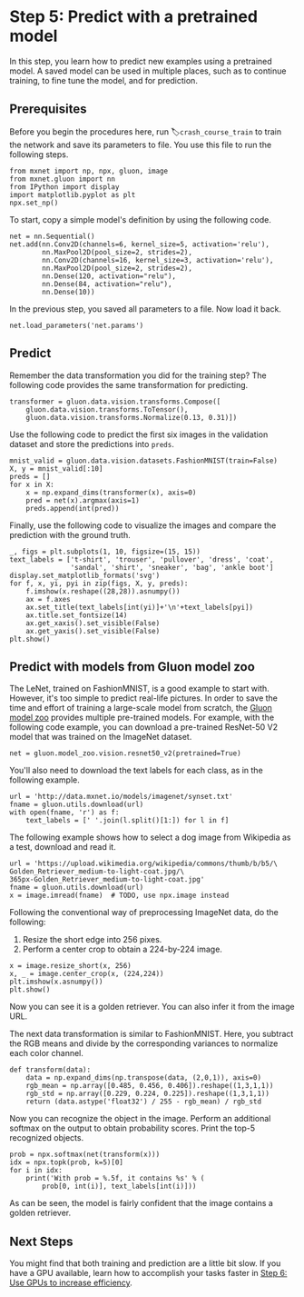 <!--- Licensed to the Apache Software Foundation (ASF) under one -->
<!--- or more contributor license agreements.  See the NOTICE file -->
<!--- distributed with this work for additional information -->
<!--- regarding copyright ownership.  The ASF licenses this file -->
<!--- to you under the Apache License, Version 2.0 (the -->
<!--- "License"); you may not use this file except in compliance -->
<!--- with the License.  You may obtain a copy of the License at -->

<!---   http://www.apache.org/licenses/LICENSE-2.0 -->

<!--- Unless required by applicable law or agreed to in writing, -->
<!--- software distributed under the License is distributed on an -->
<!--- "AS IS" BASIS, WITHOUT WARRANTIES OR CONDITIONS OF ANY -->
<!--- KIND, either express or implied.  See the License for the -->
<!--- specific language governing permissions and limitations -->
<!--- under the License. -->

# Step 5: Predict with a pretrained model

In this step, you learn how to predict new examples using a pretrained model. A saved model can be used in multiple places, such as to continue training, to fine tune the model, and for prediction.

## Prerequisites

Before you begin the procedures here, run :label:`crash_course_train` to train the network and save its parameters to file. You use this file to run the following steps.

```{.python .input  n=1}
from mxnet import np, npx, gluon, image
from mxnet.gluon import nn
from IPython import display
import matplotlib.pyplot as plt
npx.set_np()
```

To start, copy a simple model's definition by using the following code.

```{.python .input  n=2}
net = nn.Sequential()
net.add(nn.Conv2D(channels=6, kernel_size=5, activation='relu'),
        nn.MaxPool2D(pool_size=2, strides=2),
        nn.Conv2D(channels=16, kernel_size=3, activation='relu'),
        nn.MaxPool2D(pool_size=2, strides=2),
        nn.Dense(120, activation="relu"),
        nn.Dense(84, activation="relu"),
        nn.Dense(10))
```

In the previous step, you saved all parameters to a file. Now load it back.

```{.python .input  n=3}
net.load_parameters('net.params')
```

## Predict

Remember the data transformation you did for the training step? The following code provides the same transformation for predicting.

```{.python .input  n=4}
transformer = gluon.data.vision.transforms.Compose([
    gluon.data.vision.transforms.ToTensor(),
    gluon.data.vision.transforms.Normalize(0.13, 0.31)])
```

Use the following code to predict the first six images in the validation dataset and store the predictions into `preds`.

```{.python .input  n=5}
mnist_valid = gluon.data.vision.datasets.FashionMNIST(train=False)
X, y = mnist_valid[:10]
preds = []
for x in X:
    x = np.expand_dims(transformer(x), axis=0)
    pred = net(x).argmax(axis=1)
    preds.append(int(pred))
```

Finally, use the following code to visualize the images and compare the prediction with the ground truth.

```{.python .input  n=15}
_, figs = plt.subplots(1, 10, figsize=(15, 15))
text_labels = ['t-shirt', 'trouser', 'pullover', 'dress', 'coat',
               'sandal', 'shirt', 'sneaker', 'bag', 'ankle boot']
display.set_matplotlib_formats('svg')
for f, x, yi, pyi in zip(figs, X, y, preds):
    f.imshow(x.reshape((28,28)).asnumpy())
    ax = f.axes
    ax.set_title(text_labels[int(yi)]+'\n'+text_labels[pyi])
    ax.title.set_fontsize(14)
    ax.get_xaxis().set_visible(False)
    ax.get_yaxis().set_visible(False)
plt.show()
```

## Predict with models from Gluon model zoo


The LeNet, trained on FashionMNIST, is a good example to start with. However, it's too simple to predict real-life pictures. In order to save the time and effort of training a large-scale model from scratch, the [Gluon model zoo](https://mxnet.incubator.apache.org/api/python/gluon/model_zoo.html) provides multiple pre-trained models. For example, with the following code example, you can download a pre-trained ResNet-50 V2 model that was trained on the ImageNet dataset.

```{.python .input  n=7}
net = gluon.model_zoo.vision.resnet50_v2(pretrained=True)
```

You'll also need to download the text labels for each class, as in the following example.

```{.python .input  n=8}
url = 'http://data.mxnet.io/models/imagenet/synset.txt'
fname = gluon.utils.download(url)
with open(fname, 'r') as f:
    text_labels = [' '.join(l.split()[1:]) for l in f]
```

The following example shows how to select a dog image from Wikipedia as a test, download and read it.

```{.python .input  n=9}
url = 'https://upload.wikimedia.org/wikipedia/commons/thumb/b/b5/\
Golden_Retriever_medium-to-light-coat.jpg/\
365px-Golden_Retriever_medium-to-light-coat.jpg'
fname = gluon.utils.download(url)
x = image.imread(fname)  # TODO, use npx.image instead
```

Following the conventional way of preprocessing ImageNet data, do the following:

1. Resize the short edge into 256 pixes.
2. Perform a center crop to obtain a 224-by-224 image.

```{.python .input  n=10}
x = image.resize_short(x, 256)
x, _ = image.center_crop(x, (224,224))
plt.imshow(x.asnumpy())
plt.show()
```

Now you can see it is a golden retriever. You can also infer it from the image URL.

The next data transformation is similar to FashionMNIST. Here, you subtract the RGB means and divide by the corresponding variances to normalize each color channel.

```{.python .input  n=11}
def transform(data):
    data = np.expand_dims(np.transpose(data, (2,0,1)), axis=0)
    rgb_mean = np.array([0.485, 0.456, 0.406]).reshape((1,3,1,1))
    rgb_std = np.array([0.229, 0.224, 0.225]).reshape((1,3,1,1))
    return (data.astype('float32') / 255 - rgb_mean) / rgb_std
```

Now you can recognize the object in the image. Perform an additional softmax on the output to obtain probability scores. Print the top-5 recognized objects.

```{.python .input  n=12}
prob = npx.softmax(net(transform(x)))
idx = npx.topk(prob, k=5)[0]
for i in idx:
    print('With prob = %.5f, it contains %s' % (
        prob[0, int(i)], text_labels[int(i)]))
```

As can be seen, the model is fairly confident that the image contains a golden retriever.

## Next Steps

You might find that both training and prediction are a little bit slow. If you have a GPU
available, learn how to accomplish your tasks faster in [Step 6: Use GPUs to increase efficiency](6-use_gpus.md).
